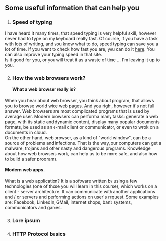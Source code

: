 ## Some useful information that can help you

1. ### Speed of typing  
I have heard it many times, that speed typing is very helpful skill, however 
never had to type on my keyboard really fast. Of course, if you have a task with
lots of writing, and you know what to do, speed typing can save you a lot of time. 
If you want to check how fast you are, you can do it [here](https://www.typingtest.com/index.php).
You can also improve your typing speed in that site.  
Is it good for you, or you will treat it as a waste of time ... I'm leaving it up to you.

2. ### How the web browsers work?  
   #### What a web browser really is?
 When you hear about web browser, you think about program, that allows you to browse world wide web pages. And you right, however it's not full answer. Web browsers are most complicated programs that is used by average user. Modern browsers can performa many tasks: generate a web page, with its static and dynamic content,   display many popular documents formats, be used as an e-mail client or communicator, or even to wrok on a documents in cloud.  
 On the other hand, web browser, as a kind of "world window", can be a source of problems and infections. That is the way, our computers can get a malware, trojans and other nasty and dangerous programs. Knowledge about how web browsers work, can help us to be more safe, and also how to build a safer programs.  
 #### Modern web apps.  
 What is a web application? It is a software written by using a few technologies (one of those you will learn in this course), which works on a client - server architecture. It can communicate with another applications and / or servers and performing actions on user's request. Some examples are: Facebook, LinkedIn, GMail, internet shops, bank systems, communicators and games.

3. ### Lore ipsum

4. ### HTTP Protocol basics